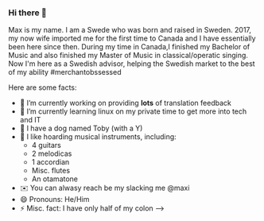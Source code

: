 ### Hi there 👋

Max is my name. I am a Swede who was born and raised in Sweden. 2017, my now wife imported me for the first time to Canada and I have essentially been here since then. During my time in Canada,I finished my Bachelor of Music and also finished my Master of Music in classical/operatic singing. Now I'm here as a Swedish advisor, helping the Swedish market to the best of my ability #merchantobssessed

Here are some facts:

- 🔭 I’m currently working on providing **lots** of translation feedback
- 🌱 I’m currently learning linux on my private time to get more into tech and IT
- 🐶 I have a dog named Toby (with a Y)
- 🎵 I like hoarding musical instruments, including:
  * 4 guitars
  * 2 melodicas
  * 1 accordian
  * Misc. flutes
  * An otamatone
- ✉️ You can alwasy reach be my slacking me @maxi
- 😄 Pronouns: He/Him
- ⚡ Misc. fact: I have only half of my colon
-->
